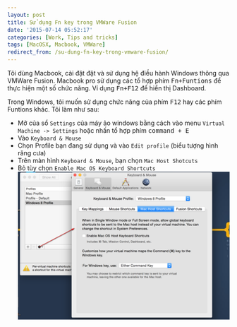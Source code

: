 ```yaml
---
layout: post
title: Sử dụng Fn key trong VMWare Fusion
date: '2015-07-14 05:52:17'
categories: [Work, Tips and tricks]
tags: [MacOSX, Macbook, VMWare]
redirect_from: /su-dung-fn-key-trong-vmware-fusion/
---
```


Tôi dùng Macbook, cài đặt đặt và sử dụng hệ điều hành Windows thông qua VMWare Fusion.
Macbook pro sử dụng các tổ hợp phím <kbd>Fn+Funtions</kbd> để thực hiện một số chức năng. Ví dụng <kbd>Fn+F12</kbd> để hiển thị Dashboard.

Trong Windows, tôi muốn sử dụng chức năng của phím <kbd>F12</kbd> hay các phím Funtions khác. Tôi làm như sau:

 * Mở của sổ `Settings` của máy ảo windows bằng cách vào menu `Virtual Machine -> Settings` hoặc nhấn tổ hợp phím <kbd>command + E</kbd>
 * Vào `Keyboard & Mouse`
 * Chọn Profile bạn đang sử dụng và vào `Edit profile` (biểu tượng hình răng cưa)
 * Trên màn hình `Keyboard & Mouse`, bạn chọn `Mac Host Shotcuts`
 * Bỏ tùy chọn `Enable Mac OS Keyboard Shortcuts`
![](/images/2015/07/macos-keyboard-mouse-preferences.png)
 